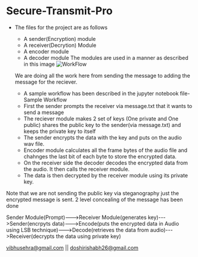 # Secure-Transmit-Pro
- The files for the project are as follows 
   - A sender(Encryption) module
   - A receiver(Decrytion) Module
   - A encoder module
   - A decoder module
  The modules are used in a manner as described in this image
  ![WorkFlow](https://www.eetindia.co.in/wp-content/uploads/sites/4/2020/04/Data_over_sound_fig1_end_to_end_1800x1025.jpg)
  
  We are doing all the work here from sending the message to adding the message for the reciever.
  - A sample workflow has been described in the jupyter notebook file- Sample Workflow
  - First the sender prompts the receiver via message.txt that it wants to send a message
  - The reciever module makes 2 set of keys (One private and One public) shares the public key to the sender(via message.txt) and keeps the private key to itself
  - The sender encrypts the data with the key and puts on the audio wav file.
  - Encoder module calculates all the frame bytes of the audio file and chahnges the last bit of each byte to store the encrypted data.
  - On the receiver side the decoder decodes the encrypted data from the audio. It then calls the receiver module.
  - The data is then decrypted by the receiver module using its private key.
  
 Note that we are not sending the public key via steganography just the encrypted message is sent.
 2 level concealing of the message has been done
  
 Sender Module(Prompt)--->Receiver Module(generates key)--->Sender(encrpyts data)--->Encode(puts the encrypted data in Audio using LSB technique)--->Decode(retrieves the data from audio)--->Receiver(decrypts the data using private key)
 

vibhusehra@gmail.com || doshirishabh26@gmail.com
